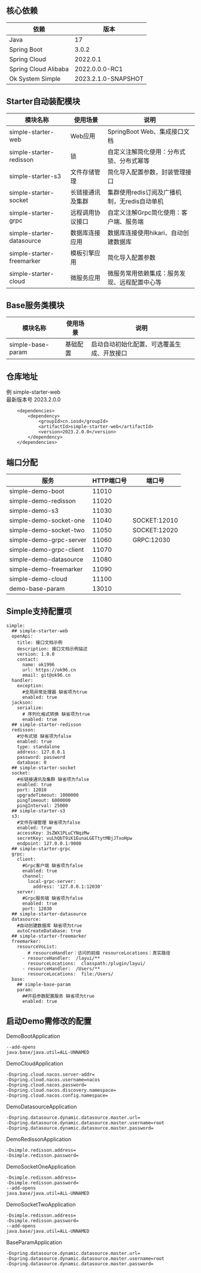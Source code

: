 ## 核心依赖
| 依赖                   | 版本                  |
|----------------------|---------------------|
| Java                 | 17                  |
| Spring Boot          | 3.0.2               |
| Spring Cloud         | 2022.0.1            |
| Spring Cloud Alibaba | 2022.0.0.0-RC1      |
| Ok System Simple     | 2023.2.1.0-SNAPSHOT |

## Starter自动装配模块
| 模块名称                      | 使用场景     | 说明                          |
|---------------------------|----------|-----------------------------|
| simple-starter-web        | Web应用    | SpringBoot Web、集成接口文档       |
| simple-starter-redisson   | 锁        | 自定义注解简化使用：分布式锁、分布式幂等        |
| simple-starter-s3         | 文件存储管理   | 简化导入配置参数，封装管理接口             |
| simple-starter-socket     | 长链接通讯及集群 | 集群使用redis订阅及广播机制，无redis自动单机 |
| simple-starter-grpc       | 远程调用协议接口 | 自定义注解Grpc简化使用：客户端、服务端       |
| simple-starter-datasource | 数据库连接应用  | 数据库连接使用hikari、自动创建数据库       |
| simple-starter-freemarker | 模板引擎应用   | 简化导入配置参数                    |
| simple-starter-cloud      | 微服务应用    | 微服务常用依赖集成：服务发现、远程配置中心等      |

## Base服务类模块
| 模块名称              | 使用场景 | 说明                    |
|-------------------|------|-----------------------|
| simple-base-param | 基础配置 | 启动自动初始化配置、可选覆盖生成、开放接口 |

## 仓库地址
例 simple-starter-web  
最新版本号 2023.2.0.0
~~~
    <dependencies>
        <dependency>
            <groupId>cn.iosd</groupId>
            <artifactId>simple-starter-web</artifactId>
            <version>2023.2.0.0</version>
        </dependency>
    </dependencies>
~~~

## 端口分配
| 服务                      | HTTP端口号 | 端口号          |
|-------------------------|---------|--------------|
| simple-demo-boot        | 11010   |              |
| simple-demo-redisson    | 11020   |              |
| simple-demo-s3          | 11030   |              |
| simple-demo-socket-one  | 11040   | SOCKET:12010 |
| simple-demo-socket-two  | 11050   | SOCKET:12020 |
| simple-demo-grpc-server | 11060   | GRPC:12030   |
| simple-demo-grpc-client | 11070   |              |
| simple-demo-datasource  | 11080   |              |
| simple-demo-freemarker  | 11090   |              |
| simple-demo-cloud       | 11100   |              |
| demo-base-param         | 13010   |              |

## Simple支持配置项
~~~
simple:
  ## simple-starter-web
  openApi:
    title: 接口文档示例
    description: 接口文档示例描述
    version: 1.0.0
    contact:
      name: ok1996
      url: https://ok96.cn
      email: git@ok96.cn
  handler:
    exception:
      #全局异常处理器 缺省项为true 
      enabled: true
  jackson:
    serialize:
      # 序列化格式转换 缺省项为true 
      enabled: true
  ## simple-starter-redisson
  redisson:
    #分布式锁 缺省项为false
    enabled: true
    type: standalone
    address: 127.0.0.1
    password: password
    database: 0
  ## simple-starter-socket
  socket:
    #长链接通讯及集群 缺省项为false
    enabled: true
    port: 12010
    upgradeTimeout: 1000000
    pingTimeout: 6000000
    pingInterval: 25000
  ## simple-starter-s3
  s3:
    #文件存储管理 缺省项为false
    enabled: true
    accessKey: 3sZWX1PLuCYNqzMw
    secretKey: vuLhQbT9iK1EunaLGETtytMBjJTxoHpw
    endpoint: 127.0.0.1:9000
  ## simple-starter-grpc
  grpc:
    client:
      #Grpc客户端 缺省项为false 
      enabled: true
      channel:
        local-grpc-server:
          address: '127.0.0.1:12030'
    server:
      #Grpc服务端 缺省项为false 
      enabled: true
      port: 12030
  ## simple-starter-datasource
  datasource:
    #自动创建数据库 缺省项为true 
    autoCreateDatabase: true
  ## simple-starter-freemarker
  freemarker:  
    resourceVoList:  
        # resourceHandler：访问的前缀 resourceLocations：真实路径
      - resourceHandler:  /layui/**
        resourceLocations:  classpath:/plugin/layui/
      - resourceHandler:  /Users/**
        resourceLocations:  file:/Users/
  base:
    ## simple-base-param
    param:
      ##开启参数配置服务 缺省项为true 
      enabled: true
~~~

## 启动Demo需修改的配置
DemoBootApplication
~~~
--add-opens
java.base/java.util=ALL-UNNAMED
~~~

DemoCloudApplication
~~~
-Dspring.cloud.nacos.server-addr=
-Dspring.cloud.nacos.username=nacos
-Dspring.cloud.nacos.password=
-Dspring.cloud.nacos.discovery.namespace=
-Dspring.cloud.nacos.config.namespace=
~~~

DemoDatasourceApplication
~~~
-Dspring.datasource.dynamic.datasource.master.url=
-Dspring.datasource.dynamic.datasource.master.username=root
-Dspring.datasource.dynamic.datasource.master.password=
~~~

DemoRedissonApplication
~~~
-Dsimple.redisson.address=
-Dsimple.redisson.password=
~~~

DemoSocketOneApplication
~~~
-Dsimple.redisson.address=
-Dsimple.redisson.password=
--add-opens
java.base/java.util=ALL-UNNAMED
~~~

DemoSocketTwoApplication
~~~
-Dsimple.redisson.address=
-Dsimple.redisson.password=
--add-opens
java.base/java.util=ALL-UNNAMED
~~~

BaseParamApplication
~~~
-Dspring.datasource.dynamic.datasource.master.url=
-Dspring.datasource.dynamic.datasource.master.username=root
-Dspring.datasource.dynamic.datasource.master.password=
~~~
